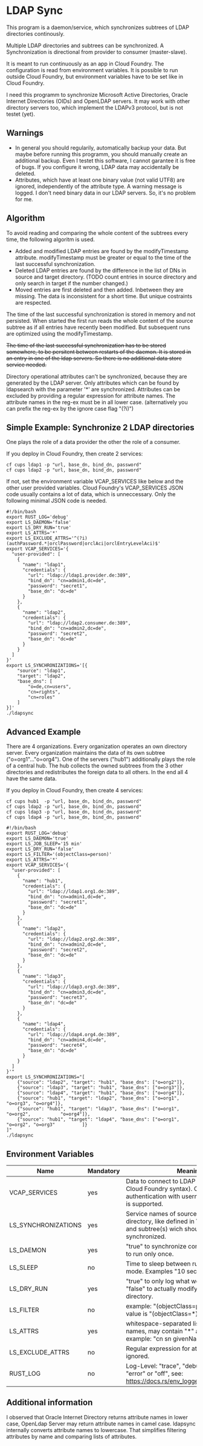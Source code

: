 # LDAP Sync

This program is a daemon/service,
which synchronizes subtrees of LDAP directories continously.

Multiple LDAP directories and subtrees can be synchronized.
A Synchronization is directional from provider to consumer (master-slave).

It is meant to run continuously as an app in Cloud Foundry.
The configuration is read from environment variables.
It is possible to run outside Cloud Foundry,
but environment variables have to be set like in Cloud Foundry.

I need this programm to synchronize Microsoft Active Directories, Oracle Internet Directories (OIDs) and OpenLDAP servers.
It may work with other directory servers too, which implement the LDAPv3 protocol, but is not testet (yet).

## Warnings

* In general you should regularily, automatically backup your data.
  But maybe before running this programm, you should manually create an additional backup.
  Even I testet this software, I cannot garantee it is free of bugs.
  If you configure it wrong, LDAP data may accidentally be deleted.
* Attributes, which have at least one binary value (not valid UTF8) are ignored,
  independently of the attribute type. A warning message is logged.
  I don't need binary data in our LDAP servers. So, it's no problem for me.

## Algorithm

To avoid reading and comparing the whole content of the subtrees every time, the following algoritm is used.

 * Added and modified LDAP entries are found by the modifyTimestamp attribute.
   modifyTimestamp must be greater or equal to the time of the last successful synchronization.
 * Deleted LDAP entries are found by the difference in the list of DNs in source and target directory.
   (TODO count entries in source directory and only search in target if the number changed.)
 * Moved entries are first deleted and then added. Inbetween they are missing.
   The data is inconsistent for a short time. But unique costraints are respected.

The time of the last successful synchronization is stored in memory and not persisted.
When started the first run reads the whole content of the source subtree
as if all entries have recently been modified.
But subsequent runs are optimized using the modifyTimestamp.

~~The time of the last successful synchronization has to be stored somewhere,
to be persitent between restarts of the daemon.
It is stored in an entry in one of the ldap servers.
So there is no additional data store service needed.~~

Directory operational attributes can't be synchronized, because they are generated by the LDAP server.
Only attributes which can be found by ldapsearch with the parameter '*' are synchronized.
Attributes can be excluded by providing a regular expression for attribute names.
The attribute names in the reg-ex must be in all lower case.
(alternatively you can prefix the reg-ex by the ignore case flag "(?i)")

## Simple Example: Synchronize 2 LDAP directories

One plays the role of a data provider the other the role of a consumer.

If you deploy in Cloud Foundry, then create 2 services:

```
cf cups ldap1 -p "url, base_dn, bind_dn, password"
cf cups ldap2 -p "url, base_dn, bind_dn, password"
```
If not, set the environment variable VCAP_SERVICES like below and the other user provided variables.
Cloud Foundry's VCAP_SERVICES JSON code usually contains a lot of data, which is unneccessary.
Only the following minimal JSON code is needed.

```
#!/bin/bash
export RUST_LOG='debug'
export LS_DAEMON='false'
export LS_DRY_RUN='true'
export LS_ATTRS='*'
export LS_EXCLUDE_ATTRS='^(?i)(authPassword.*|orclPassword|orclAci|orclEntryLevelAci)$'
export VCAP_SERVICES='{
  "user-provided": [
    {
      "name": "ldap1",
      "credentials": {
        "url": "ldap://ldap1.provider.de:389",
        "bind_dn": "cn=admin1,dc=de",
        "password": "secret1",
        "base_dn": "dc=de"
      }
    },
    {
      "name": "ldap2",
      "credentials": {
        "url": "ldap://ldap2.consumer.de:389",
        "bind_dn": "cn=admin2,dc=de",
        "password": "secret2",
        "base_dn": "dc=de"
      }
    }
  ]
}'
export LS_SYNCHRONIZATIONS='[{
    "source": "ldap1",
    "target": "ldap2",
    "base_dns": [
        "o=de,cn=users",
        "cn=rights",
        "cn=roles"
    ]
}]'
./ldapsync
```

## Advanced Example

There are 4 organizations. Every organization operates an own directory server.
Every organization maintains the data of its own subtree ("o=org1"..."o=org4").
One of the servers ("hub1") additionally plays the role of a central hub.
The hub collects the owned subtrees from the 3 other directories
and redistributes the foreign data to all others. In the end all 4 have the same data.

If you deploy in Cloud Foundry, then create 4 services:

```
cf cups hub1  -p "url, base_dn, bind_dn, password"
cf cups ldap2 -p "url, base_dn, bind_dn, password"
cf cups ldap3 -p "url, base_dn, bind_dn, password"
cf cups ldap4 -p "url, base_dn, bind_dn, password"
```

```
#!/bin/bash
export RUST_LOG='debug'
export LS_DAEMON='true'
export LS_JOB_SLEEP='15 min'
export LS_DRY_RUN='false'
export LS_FILTER='(objectClass=person)'
export LS_ATTRS='*'
export VCAP_SERVICES='{
  "user-provided": [
    {
      "name": "hub1",
      "credentials": {
        "url": "ldap://ldap1.org1.de:389",
        "bind_dn": "cn=admin1,dc=de",
        "password": "secret1",
        "base_dn": "dc=de"
      }
    },
    {
      "name": "ldap2",
      "credentials": {
        "url": "ldap://ldap2.org2.de:389",        
        "bind_dn": "cn=admin2,dc=de",
        "password": "secret2",
        "base_dn": "dc=de"
      }
    },
    {
      "name": "ldap3",
      "credentials": {
        "url": "ldap://ldap3.org3.de:389",
        "bind_dn": "cn=admin3,dc=de",
        "password": "secret3",
        "base_dn": "dc=de"
      }
    },
    {
      "name": "ldap4",
      "credentials": {
        "url": "ldap://ldap4.org4.de:389",
        "bind_dn": "cn=admin4,dc=de",
        "password": "secret4",
        "base_dn": "dc=de"
      }
    }
  ]
}'"
export LS_SYNCHRONIZATIONS="[
    {"source": "ldap2", "target": "hub1", "base_dns": ["o=org2"]},
    {"source": "ldap3", "target": "hub1", "base_dns": ["o=org3"]},
    {"source": "ldap4", "target": "hub1", "base_dns": ["o=org4"]},
    {"source": "hub1", "target": "ldap2", "base_dns": ["o=org1",           "o=org3", "o=org4"]},
    {"source": "hub1", "target": "ldap3", "base_dns": ["o=org1", "o=org2",           "o=org4"]},
    {"source": "hub1", "target": "ldap4", "base_dns": ["o=org1", "o=org2", "o=org3"          ]}
]"
./ldapsync
```

## Environment Variables

| Name        | Mandatory | Meaning                                                                                                                   |
| ----------- | --------- | ------------------------------------------------------------------------------------------------------------------------- |
| VCAP_SERVICES | yes     | Data to connect to LDAP servers (in typical Cloud Foundry syntax). Only simple authentication with username and password is supported. |
| LS_SYNCHRONIZATIONS | yes | Service names of source and target directory, like defined in VCAP_SERVICES and subtree(s) wich should be synchronized. |
| LS_DAEMON   | yes       | "true" to synchronize continiously or "false" to run only once.                                                           |
| LS_SLEEP    | no        | Time to sleep between runs, if in daemon mode. Examples "10 sec" or "15 min".                                             |
| LS_DRY_RUN  | yes       | "true" to only log what would be changed, "false" to actually modify content of target directory.                         |
| LS_FILTER   | no        | example: "(objectClass=person)", default value is "(objectClass=*)"                                                       |
| LS_ATTRS    | yes       | whitespace-separated list of attribute names, may contain "*" and/or "+", example: "cn sn givenName"                      |
| LS_EXCLUDE_ATTRS | no   | Regular expression for attribute names to be ignored.                                                                     |
| RUST_LOG    | no        | Log-Level: "trace", "debug", "info", "warn", "error" or "off", see: https://docs.rs/env_logger/latest/env_logger/         |


## Additional information

I observed that Oracle Internet Directory returns attribute names in lower case,
OpenLdap Server may return attribute names in camel case.
ldapsync internally converts attribute names to lowercase.
That simplifies filtering attributes by name and comparing lists of attributes.